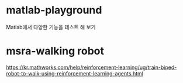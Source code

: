 # matlab-playground

Matlab에서 다양한 기능을 테스트 해 보기

# msra-walking robot

https://kr.mathworks.com/help/reinforcement-learning/ug/train-biped-robot-to-walk-using-reinforcement-learning-agents.html